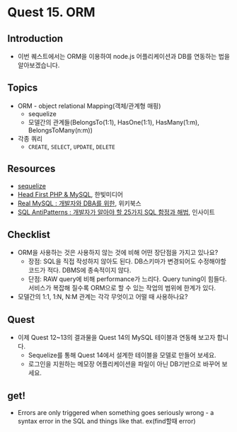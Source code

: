 # Quest 15. ORM


## Introduction
* 이번 퀘스트에서는 ORM을 이용하여 node.js 어플리케이션과 DB를 연동하는 법을 알아보겠습니다.

## Topics
* ORM - object relational Mapping(객체/관계형 매핑)
  * sequelize
  * 모델간의 관계들(BelongsTo(1:1), HasOne(1:1), HasMany(1:m), BelongsToMany(n:m))
* 각종 쿼리
  * `CREATE`, `SELECT`, `UPDATE`, `DELETE`

## Resources
* [sequelize](http://docs.sequelizejs.com/en/latest/)
* [Head First PHP & MySQL](http://www.yes24.com/24/Goods/3831680?Acode=101), 한빛미디어
* [Real MySQL : 개발자와 DBA를 위한](http://www.yes24.com/24/Goods/6960931?Acode=101), 위키북스
* [SQL AntiPatterns : 개발자가 알아야 할 25가지 SQL 함정과 해법](http://www.yes24.com/24/Goods/5269099?Acode=101), 인사이트

## Checklist
* ORM을 사용하는 것은 사용하지 않는 것에 비해 어떤 장단점을 가지고 있나요?
    * 장점: SQL을 직접 작성하지 않아도 된다. DB스키마가 변경되어도 수정해야할 코드가 적다. DBMS에 종속적이지 않다.
    * 단점: RAW query에 비해 performance가 느리다. Query tuning이 힘들다. 서비스가 복잡해 질수록 ORM으로 할 수 있는 작업의 범위에 한계가 있다.
* 모델간의 1:1, 1:N, N:M 관계는 각각 무엇이고 어떨 때 사용하나요?

## Quest
* 이제 Quest 12~13의 결과물을 Quest 14의 MySQL 테이블과 연동해 보고자 합니다.
  * Sequelize를 통해 Quest 14에서 설계한 테이블을 모델로 만들어 보세요.
  * 로그인을 지원하는 메모장 어플리케이션을 파일이 아닌 DB기반으로 바꾸어 보세요.

## get!
* Errors are only triggered when something goes seriously wrong - a syntax error in the SQL and things like that. ex(find할때 error)
